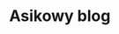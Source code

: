 <!DOCTYPE html>
<html>
<head>
<meta charset=utf-8">
                    <title>Blog Asika</title>
                    <link rel="stylesheet" type="text/css" href="reset.css" />
</head>
<body>
<h1>Asikowy blog</h1>
</body>
</html>

